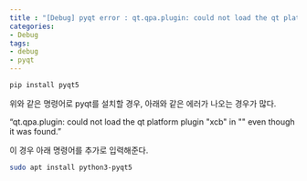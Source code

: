 ```yaml
--- 
title : "[Debug] pyqt error : qt.qpa.plugin: could not load the qt platform plugin "xcb" in "" even though it was found."
categories:
- Debug
tags:
- debug
- pyqt
---
```




```bash
pip install pyqt5
```

위와 같은 명령어로 pyqt를 설치할 경우, 아래와 같은 에러가 나오는 경우가 많다.

“qt.qpa.plugin: could not load the qt platform plugin "xcb" in "" even though it was found.”

이 경우 아래 명령어를 추가로 입력해준다.

```bash
sudo apt install python3-pyqt5
```